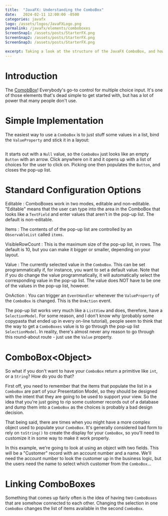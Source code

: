 ```yaml
---
title:  "JavaFX: Understanding the ComboBox"
date:   2024-02-11 12:00:00 -0500
categories: javafx
logo: /assets/logos/JavaFXLogo.png
permalink: /javafx/elements/comboboxes
ScreenSnap1: /assets/posts/StarterFX.png
ScreenSnap2: /assets/posts/StarterFX.png
ScreenSnap3: /assets/posts/StarterFX.png

excerpt: Taking a look at the structure of the JavaFX ComboBox, and how to do cool things with it.
---
```


# Introduction

The [ComobBox](https://openjfx.io/javadoc/16/javafx.controls/javafx/scene/control/ComboBox.html)!  Everybody's go-to control for multiple choice input.  It's one of those elements that's dead simple to get started with, but has a lot of power that many people don't use.

# Simple Implementation

The easiest way to use a `ComboBox` is to just stuff some values in a list, bind the `ValueProperty` and stick it in a layout:

``` java

```
It starts out with a `Null` value, so the `ComboBox` just looks like an empty `Button` with an arrow.  Click anywhere on it and it opens up with a list of choices for the user to click on.  Picking one then populates the `Button`, and closes the pop-up list.

# Standard Configuration Options

Editable
: ComboBoxes work in two modes, editable and non-editable.  "Editable" means that the user can type into the area in the ComboBox that looks like a `TextField` and enter values that aren't in the pop-up list.  The default is non-editable.

Items
: The contents of of the pop-up list are controlled by an `ObservableList` called `items`.

VisibleRowCount
: This is the maximum size of the pop-up list, in rows.  The default is 10, but you can make it bigger or smaller, depending on your layout.

Value
: The currently selected value in the `ComboBox`.  This can be set programmatically if, for instance, you want to set a default value.  Note that if you do change the value programmatically, it will automatically select the corresponding value in the pop-up list.  The value does NOT have to be one of the values in the pop-up list, however.

OnAction
: You can trigger an `EventHandler` whenever the `ValueProperty` of the `ComboBox` is changed.  This is the `OnAction` event.

The pop-up list works very much like a `ListView` and does, therefore, have a `SelectionModel`.  For some reason, and I don't know why (probably some copypasta that ended up in every on-line tutorial), people seem to think that the way to get a `ComboBoxes` value is to go through the pop-up list `SelectionModel`.  In reality, there's almost never any reason to go through this round-about route - just use the `Value` property.

# ComboBox\<Object\>

So what if you don't want to have your `ComboBox` return a primitive like `int`, or a `String`? How do you do that?

First off, you need to remember that the items that populate the list in a `ComboBox` are part of your Presentation Model, so they should be designed with the intent that they are going to be used to support your view.  So the idea that you're just going to rip some customer records out of a database and dump them into a `ComboBox` as the choices is probably a bad design decision.  

That being said, there are times when you might have a more complex object used to populate your `ComboBox`.  It's generally considered bad form to rely on `toString()` to create the display for your `ComboBox`, so you'll need to customize it in some way to make it work properly.  

In this example, we're going to look at using an object with two fields.  This will be a "Customer" record with an account number and a name.  We'll need the account number to look the customer up in the business logic, but the users need the name to select which customer from the `ComboBox`...



# Linking ComboBoxes

Something that comes up fairly often is the idea of having two `ComboBoxes` that are somehow connected to each other.  Changing the selection in one `ComboBox` changes the list of items available in the second `ComboBox`.
